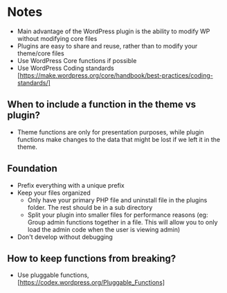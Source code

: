 # Notes
- Main advantage of the WordPress plugin is the ability to modify WP without modifying core files
- Plugins are easy to share and reuse, rather than to modify your theme/core files
- Use WordPress Core functions if possible
- Use WordPress Coding standards [https://make.wordpress.org/core/handbook/best-practices/coding-standards/]

## When to include a function in the theme vs plugin?
- Theme functions are only for presentation purposes, while plugin functions make changes to the data that might be lost if we left it in the theme.

## Foundation
- Prefix everything with a unique prefix
- Keep your files organized
	- Only have your primary PHP file and uninstall file in the plugins folder. The rest should be in a sub directory
	- Split your plugin into smaller files for performance reasons (eg: Group admin functions together in a file. This will allow you to only load the admin code when the user is viewing admin)
- Don't develop without debugging

## How to keep functions from breaking?
- Use pluggable functions, [https://codex.wordpress.org/Pluggable_Functions]